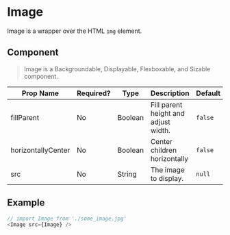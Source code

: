 # Image
Image is a wrapper over the HTML `img` element.

## Component
> Image is a Backgroundable, Displayable, Flexboxable, and Sizable component.

| Prop Name  | Required?  | Type       | Description                          | Default |
| ---------- | ---------- | ---------- | ------------------------------------ | ------- |
| fillParent | No         | Boolean    | Fill parent height and adjust width. | `false` |
| horizontallyCenter | No         | Boolean    | Center children horizontally | `false` |
| src        | No         | String     | The image to display.                | `null`  |

## Example
```javascript
// import Image from './some_image.jpg'
<Image src={Image} />
```
